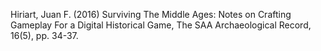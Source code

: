 Hiriart, Juan F. (2016) Surviving The Middle Ages: Notes on Crafting Gameplay For a Digital Historical Game, The SAA Archaeological Record, 16(5), pp. 34-37.

